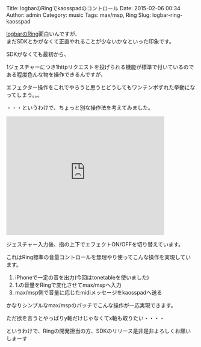Title: logbarのRingでkaosspadのコントロール
Date: 2015-02-06 00:34
Author: admin
Category: music
Tags: max/msp, Ring
Slug: logbar-ring-kaosspad

[logbarのRing](http://logbar.jp/ring/ja/developer/)面白いんですが、  
まだSDKとかがなくて正直やれることが少ないかなといった印象です。

SDKがなくても最初から、  

1ジェスチャーにつき1httpリクエストを投げられる機能が標準で付いているので  
ある程度色んな物を操作できるんですが、  

エフェクター操作をこれでやろうと思うとどうしてもワンテンポずれた挙動になってしまう。。。

・・・というわけで、ちょっと別な操作法を考えてみました。  

<iframe width="420" height="315" src="https://www.youtube.com/embed/RIszxzo9Zco" frameborder="0" allowfullscreen></iframe>

ジェスチャー入力後、指の上下でエフェクトON/OFFを切り替えています。  

これはRing標準の音量コントロールを無理やり使ってこんな操作を実現しています。

1.  iPhoneで一定の音を出力(今回はtonetableを使いました)
2.  1.の音量をRingで変化させてmax/mspへ入力
3.  max/msp側で音量に応じたmidiメッセージをkaosspadへ送る

かなりシンプルなmax/mspのパッチでこんな操作が一応実現できます。

ただ欲を言うとやっぱりy軸だけじゃなくてx軸も取りたい・・・・  

というわけで、Ringの開発担当の方、SDKのリリース是非是非よろしくお願いしまーす
